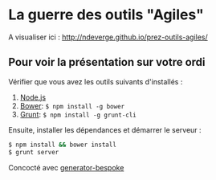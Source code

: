 # La guerre des outils "Agiles"

A visualiser ici : http://ndeverge.github.io/prez-outils-agiles/ 

## Pour voir la présentation sur votre ordi

Vérifier que vous avez les outils suivants d'installés :

1. [Node.js](http://nodejs.org)
2. [Bower](http://bower.io): `$ npm install -g bower`
3. [Grunt](http://gruntjs.com): `$ npm install -g grunt-cli`

Ensuite, installer les dépendances et démarrer le serveur :

```bash
$ npm install && bower install
$ grunt server
```

Concocté avec [generator-bespoke](https://github.com/markdalgleish/generator-bespoke)